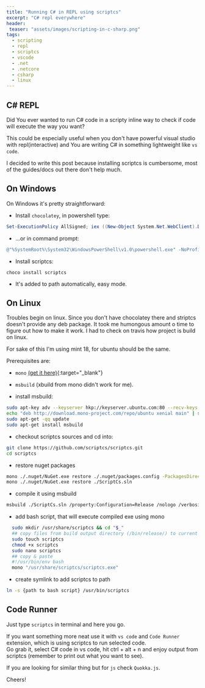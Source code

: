 ```yaml
---
title: "Running C# in REPL using scriptcs"
excerpt: "C# repl everywhere"
header:
 teaser: "assets/images/scripting-in-c-sharp.png"
tags: 
  - scripting
  - repl
  - scriptcs
  - vscode
  - .net
  - .netcore
  - csharp
  - linux
--- 
```


## C# REPL

Did You ever wanted to run C# code in a scripty inline way to check if code will execute the way you want?

This could be especially useful when you don't have powerful visual studio with repl(interactive) and You are writing C# in something lightweight like `vs code`.

I decided to write this post because installing scriptcs is cumbersome, most of the guides/docs out there don't help much.

## On Windows

On Windows it's pretty straightforward:  
- Install `chocolatey`, in powershell type: 
```powershell
Set-ExecutionPolicy AllSigned; iex ((New-Object System.Net.WebClient).DownloadString('https://chocolatey.org/install.ps1'))
```
- ...or in command prompt:
```powershell
@"%SystemRoot%\System32\WindowsPowerShell\v1.0\powershell.exe" -NoProfile -InputFormat None -ExecutionPolicy Bypass -Command "iex ((New-Object System.Net.WebClient).DownloadString('https://chocolatey.org/install.ps1'))" && SET "PATH=%PATH%;%ALLUSERSPROFILE%\chocolatey\bin"
```

- Install scriptcs: 
```
choco install scriptcs
```
- It's added to path automatically, easy mode.


## On Linux

Troubles begin on linux. Since you don't have chocolatey there and striptcs doesn't provide any deb package.
It took me humongous amount o time to figure out how to make it work. I had to check on travis how project is build on linux.

For sake of this I'm using mint 18, for ubuntu should be the same.

Prerequisites are:

- `mono` [(get it here)](http://www.mono-project.com/download/#download-lin){:target="_blank"}

- `msbuild` (xbuild from mono didn't work for me).

- install msbuild:  
```bash
sudo apt-key adv --keyserver hkp://keyserver.ubuntu.com:80 --recv-keys 3FA7E0328081BFF6A14DA29AA6A19B38D3D831EF
echo "deb http://download.mono-project.com/repo/ubuntu xenial main" | sudo tee /etc/apt/sources.list.d/mono-official.list
sudo apt-get -qq update
sudo apt-get install msbuild
```

- checkout scriptcs sources and cd into:
```bash
git clone https://github.com/scriptcs/scriptcs.git
cd scriptcs
```

- restore nuget packages
```bash
mono ./.nuget/NuGet.exe restore ./.nuget/packages.config -PackagesDirectory ./packages
mono ./.nuget/NuGet.exe restore ./ScriptCs.sln
```

- compile it using msbuild
```bash
msbuild ./ScriptCs.sln /property:Configuration=Release /nologo /verbosity:normal
```

- add bash script, that will execute compiled exe using mono
```bash
  sudo mkdir /usr/share/scriptcs && cd "$_"
  ## copy files from build output directory (/bin/release/) to current directory
  sudo touch scriptcs
  chmod +x scriptcs
  sudo nano scriptcs 
  ## copy & paste 
  #!/usr/bin/env bash 
  mono "/usr/share/scriptcs/scriptcs.exe"
```

- create symlink to add scriptcs to path
```bash
ln -s {path to bash script} /usr/bin/scriptcs
```

## Code Runner 
Just type `scriptcs` in terminal and here you go.

If you want something more neat use it with `vs code` and `Code Runner` extension, which is using scriptcs to run selected code.  
Go grab it, select C# code in vs code, hit ctrl + alt + n and enjoy output from scriptcs (remember to print out what you want to see).

If you are looking for similar thing but for `js` check `Quokka.js`.

Cheers!
